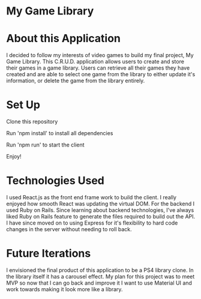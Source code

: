 <h1>My Game Library</h1>

<h1>About this Application</h1>

<p>I decided to follow my interests of video games to build my final project, My Game Library. This C.R.U.D. application allows users to create and store their games in a game library. Users can retrieve all their games they have created  and are able to select  one game from the library to either update it's information, or delete the game from the library entirely.</p>

<h1> Set Up</h1>
<p> Clone this repository</p>
<p> Run 'npm install' to install all dependencies</p>
<p> Run 'npm run' to start the client</p>
<p>Enjoy!</p>

<h1>Technologies Used</h1>

<p>I used React.js as the front end frame work to build the client. I really enjoyed how smooth React was updating the virtual DOM. For the backend I used Ruby on Rails.  Since learning about backend technologies, I've always liked Ruby on Rails feature to generate the files required to build out the API. I have since moved on to using Express for it's flexibility to hard code changes in the server without needing to roll back.</p>

<h1>Future Iterations</h1>

<p>I envisioned the final product of this application to be a PS4 library clone. In the library itself it has a carousel effect. My plan for this project was to meet MVP so now that I can go back and improve it I want to use Material UI and work towards making it look more like a library.</p>
